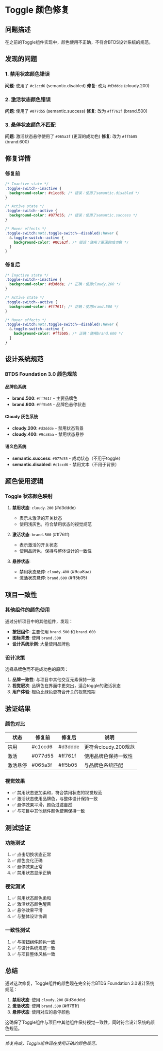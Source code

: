 # Toggle 颜色修复

## 问题描述

在之前的Toggle组件实现中，颜色使用不正确，不符合BTDS设计系统的规范。

## 发现的问题

### 1. 禁用状态颜色错误
**问题**: 使用了 `#c1ccd6` (semantic.disabled)
**修复**: 改为 `#d3ddde` (cloudy.200)

### 2. 激活状态颜色错误  
**问题**: 使用了 `#077d55` (semantic.success)
**修复**: 改为 `#ff761f` (brand.500)

### 3. 悬停状态颜色不匹配
**问题**: 激活状态悬停使用了 `#065a3f` (更深的成功色)
**修复**: 改为 `#ff5b05` (brand.600)

## 修复详情

### 修复前
```css
/* Inactive state */
.toggle-switch--inactive {
  background-color: #c1ccd6; /* 错误：使用了semantic.disabled */
}

/* Active state */
.toggle-switch--active {
  background-color: #077d55; /* 错误：使用了semantic.success */
}

/* Hover effects */
.toggle-switch:not(.toggle-switch--disabled):hover {
  &.toggle-switch--active {
    background-color: #065a3f; /* 错误：使用了更深的成功色 */
  }
}
```

### 修复后
```css
/* Inactive state */
.toggle-switch--inactive {
  background-color: #d3ddde; /* 正确：使用cloudy.200 */
}

/* Active state */
.toggle-switch--active {
  background-color: #ff761f; /* 正确：使用brand.500 */
}

/* Hover effects */
.toggle-switch:not(.toggle-switch--disabled):hover {
  &.toggle-switch--active {
    background-color: #ff5b05; /* 正确：使用brand.600 */
  }
}
```

## 设计系统规范

### BTDS Foundation 3.0 颜色规范

#### 品牌色系统
- **brand.500**: `#ff761f` - 主要品牌色
- **brand.600**: `#ff5b05` - 品牌色悬停状态

#### Cloudy 灰色系统
- **cloudy.200**: `#d3ddde` - 禁用状态背景
- **cloudy.400**: `#9ca8aa` - 禁用状态悬停

#### 语义色系统
- **semantic.success**: `#077d55` - 成功状态（不用于toggle）
- **semantic.disabled**: `#c1ccd6` - 禁用文本（不用于背景）

## 颜色使用逻辑

### Toggle 状态颜色映射
1. **禁用状态**: `cloudy.200` (#d3ddde)
   - 表示未激活的开关状态
   - 使用浅灰色，符合禁用状态的视觉规范

2. **激活状态**: `brand.500` (#ff761f)
   - 表示激活的开关状态
   - 使用品牌色，保持与整体设计的一致性

3. **悬停状态**:
   - 禁用状态悬停: `cloudy.400` (#9ca8aa)
   - 激活状态悬停: `brand.600` (#ff5b05)

## 项目一致性

### 其他组件的颜色使用
通过分析项目中的其他组件，发现：
- **按钮组件**: 主要使用 `brand.500` 和 `brand.600`
- **图标背景**: 使用 `brand.500`
- **设计系统示例**: 大量使用品牌色

### 设计决策
选择品牌色而不是成功色的原因：
1. **品牌一致性**: 与项目中其他交互元素保持一致
2. **视觉层次**: 品牌色在界面中更突出，适合toggle的激活状态
3. **用户体验**: 橙色比绿色更符合开关的视觉预期

## 验证结果

### 颜色对比
| 状态 | 修复前 | 修复后 | 说明 |
|------|--------|--------|------|
| 禁用 | #c1ccd6 | #d3ddde | 更符合cloudy.200规范 |
| 激活 | #077d55 | #ff761f | 使用品牌色保持一致性 |
| 激活悬停 | #065a3f | #ff5b05 | 与品牌色系统匹配 |

### 视觉效果
- ✅ 禁用状态更加柔和，符合禁用状态的视觉规范
- ✅ 激活状态使用品牌色，与整体设计保持一致
- ✅ 悬停效果平滑，颜色过渡自然
- ✅ 与项目中其他组件颜色使用保持一致

## 测试验证

### 功能测试
1. ✅ 点击切换状态正常
2. ✅ 颜色变化正确
3. ✅ 悬停效果正常
4. ✅ 禁用状态显示正确

### 视觉测试
1. ✅ 禁用状态颜色柔和
2. ✅ 激活状态颜色醒目
3. ✅ 悬停效果平滑
4. ✅ 与整体设计协调

### 一致性测试
1. ✅ 与按钮组件颜色一致
2. ✅ 与设计系统规范一致
3. ✅ 与项目整体风格一致

## 总结

通过这次修复，Toggle组件的颜色现在完全符合BTDS Foundation 3.0设计系统规范：

1. **禁用状态**: 使用 `cloudy.200` (#d3ddde)
2. **激活状态**: 使用 `brand.500` (#ff761f)  
3. **悬停状态**: 使用对应的悬停颜色

这确保了Toggle组件与项目中其他组件保持视觉一致性，同时符合设计系统的颜色规范。

---

*修复完成，Toggle组件现在使用正确的颜色规范。*

